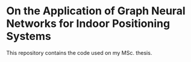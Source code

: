 # On the Application of Graph Neural Networks for Indoor Positioning Systems

This repository contains the code used on my MSc. thesis.
